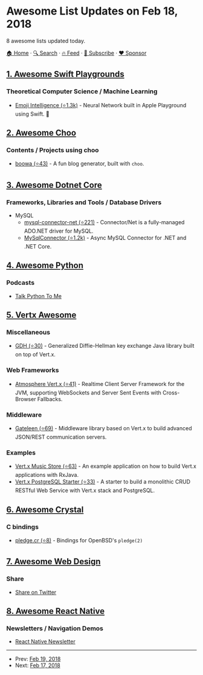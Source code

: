 # Awesome List Updates on Feb 18, 2018

8 awesome lists updated today.

[🏠 Home](/README.md) · [🔍 Search](https://www.trackawesomelist.com/search/) · [🔥 Feed](https://www.trackawesomelist.com/rss.xml) · [📮 Subscribe](https://trackawesomelist.us17.list-manage.com/subscribe?u=d2f0117aa829c83a63ec63c2f&id=36a103854c) · [❤️  Sponsor](https://github.com/sponsors/theowenyoung)



## [1. Awesome Swift Playgrounds](/content/uraimo/Awesome-Swift-Playgrounds/README.md)

### Theoretical Computer Science / Machine Learning

*   [Emoji Intelligence (⭐1.3k)](https://github.com/BilalReffas/EmojiIntelligence) - Neural Network built in Apple Playground using Swift. 🌟

## [2. Awesome Choo](/content/choojs/awesome-choo/README.md)

### Contents / Projects using choo

*   [boowa (⭐43)](https://github.com/boowajs/boowa) - A fun blog generator, built with `choo`.

## [3. Awesome Dotnet Core](/content/thangchung/awesome-dotnet-core/README.md)

### Frameworks, Libraries and Tools / Database Drivers

*   MySQL
    *   [mysql-connector-net (⭐221)](https://github.com/mysql/mysql-connector-net/tree/8.0) - Connector/Net is a fully-managed ADO.NET driver for MySQL.
    *   [MySqlConnector (⭐1.2k)](https://github.com/mysql-net/MySqlConnector) - Async MySQL Connector for .NET and .NET Core.

## [4. Awesome Python](/content/vinta/awesome-python/README.md)

### Podcasts

*   [Talk Python To Me](https://talkpython.fm/)

## [5. Vertx Awesome](/content/vert-x3/vertx-awesome/README.md)

### Miscellaneous

*   [GDH (⭐30)](https://github.com/maxamel/GDH) - Generalized Diffie-Hellman key exchange Java library built on top of Vert.x.

### Web Frameworks

*   [Atmosphere Vert.x (⭐41)](https://github.com/Atmosphere/atmosphere-vertx) - Realtime Client Server Framework for the JVM, supporting WebSockets and Server Sent Events with Cross-Browser Fallbacks.

### Middleware

*   [Gateleen (⭐69)](https://github.com/swisspush/gateleen) - Middleware library based on Vert.x to build advanced JSON/REST communication servers.

### Examples

*   [Vert.x Music Store (⭐63)](https://github.com/tsegismont/vertx-musicstore) - An example application on how to build Vert.x applications with RxJava.
*   [Vert.x PostgreSQL Starter (⭐33)](https://github.com/BillyYccc/vertx-postgresql-starter) - A starter to build a monolithic CRUD RESTful Web Service with Vert.x stack and PostgreSQL.

## [6. Awesome Crystal](/content/veelenga/awesome-crystal/README.md)

### C bindings

*   [pledge.cr (⭐8)](https://github.com/chris-huxtable/pledge.cr) - Bindings for OpenBSD's `pledge(2)`

## [7. Awesome Web Design](/content/nicolesaidy/awesome-web-design/README.md)

### Share

*   <a href="https://twitter.com/intent/tweet?text=https://github.com/nicolesaidy/awesome-web-design%20An%20Awesome%20Web%20Design%20Collection%20@nicolesaidy" target="_blank">Share on Twitter</a>

## [8. Awesome React Native](/content/jondot/awesome-react-native/README.md)

### Newsletters / Navigation Demos

*   [React Native Newsletter](http://reactnative.cc)

---

- Prev: [Feb 19, 2018](/content/2018/02/19/README.md)
- Next: [Feb 17, 2018](/content/2018/02/17/README.md)